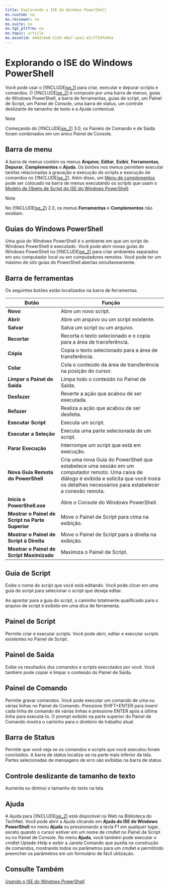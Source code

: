 ```yaml
---
title: Explorando o ISE do Windows PowerShell
ms.custom: na
ms.reviewer: na
ms.suite: na
ms.tgt_pltfrm: na
ms.topic: article
ms.assetid: e0d2c6e8-5126-40e7-a1e1-d1cff29fe94a
---
```

# Explorando o ISE do Windows PowerShell
Você pode usar o [!INCLUDE[ise_1](../Token/ise_1_md.md)] para criar, executar e depurar scripts e comandos. O [!INCLUDE[ise_2](../Token/ise_2_md.md)] é composto por uma barra de menus, guias do Windows PowerShell, a barra de ferramentas, guias de script, um Painel de Script, um Painel de Console, uma barra de status, um controle deslizante de tamanho de texto e a Ajuda contextual.

> [!NOTE]
> Começando do [!INCLUDE[ise_2](../Token/ise_2_md.md)] 3.0, os Painéis de Comando e de Saída foram combinados em um único Painel de Console.

## Barra de menu
A barra de menus contém os menus **Arquivo**, **Editar**, **Exibir**, **Ferramentas**, **Depurar**, **Complementos** e **Ajuda**. Os botões nos menus permitem executar tarefas relacionadas à gravação e execução de scripts e execução de comandos no [!INCLUDE[ise_2](../Token/ise_2_md.md)]. Além disso, um [Menu de complementos](https://technet.microsoft.com/en-us/library/412dd662-417a-4661-ada2-558802d0f6d2#submenus) pode ser colocado na barra de menus executando os scripts que usam o [Modelo de Objeto de Script do ISE do Windows PowerShell](https://technet.microsoft.com/en-us/library/1737ddb7-c20d-4e6b-a0d3-68cc2650f2a1).

> [!NOTE]
> No [!INCLUDE[ise_2](../Token/ise_2_md.md)] 2.0, os menus **Ferramentas** e **Complementos** não existiam.

## Guias do Windows PowerShell
Uma guia do Windows PowerShell é o ambiente em que um script do Windows PowerShell é executado. Você pode abrir novas guias do Windows PowerShell no [!INCLUDE[ise_2](../Token/ise_2_md.md)] para criar ambientes separados em seu computador local ou em computadores remotos. Você pode ter um máximo de oito guias do PowerShell abertas simultaneamente.

## Barra de ferramentas
Os seguintes botões estão localizados na barra de ferramentas.

|Botão|Função|
|----------|------------|
|**Novo**|Abre um novo script.|
|**Abrir**|Abre um arquivo ou um script existente.|
|**Salvar**|Salva um script ou um arquivo.|
|**Recortar**|Recorta o texto selecionado e o copia para a área de transferência.|
|**Cópia**|Copia o texto selecionado para a área de transferência.|
|**Colar**|Cola o conteúdo da área de transferência na posição do cursor.|
|**Limpar o Painel de Saída**|Limpa todo o conteúdo no Painel de Saída.|
|**Desfazer**|Reverte a ação que acabou de ser executada.|
|**Refazer**|Realiza a ação que acabou de ser desfeita.|
|**Executar Script**|Executa um script.|
|**Executar a Seleção**|Executa uma parte selecionada de um script.|
|**Parar Execução**|Interrompe um script que está em execução.|
|**Nova Guia Remota do PowerShell**|Cria uma nova Guia do PowerShell que estabelece uma sessão em um computador remoto. Uma caixa de diálogo é exibida e solicita que você insira os detalhes necessários para estabelecer a conexão remota.|
|**Inicia o PowerShell.exe**|Abre o Console do Windows PowerShell.|
|**Mostrar o Painel de Script na Parte Superior**|Move o Painel de Script para cima na exibição.|
|**Mostrar o Painel de Script à Direita**|Move o Painel de Script para a direita na exibição.|
|**Mostrar o Painel de Script Maximizado**|Maximiza o Painel de Script.|

## Guia de Script
Exibe o nome do script que você está editando. Você pode clicar em uma guia de script para selecionar o script que deseja editar.

Ao apontar para a guia do script, o caminho totalmente qualificado para o arquivo de script é exibido em uma dica de ferramenta.

## Painel de Script
Permite criar e executar scripts. Você pode abrir, editar e executar scripts existentes no Painel de Script.

## Painel de Saída
Exibe os resultados dos comandos e scripts executados por você. Você também pode copiar e limpar o conteúdo do Painel de Saída.

## Painel de Comando
Permite gravar comandos. Você pode executar um comando de uma ou várias linhas no Painel de Comando. Pressione SHIFT+ENTER para inserir cada linha de comando de várias linhas e pressione ENTER após a última linha para executá-lo. O prompt exibido na parte superior do Painel de Comando mostra o caminho para o diretório de trabalho atual.

## Barra de Status
Permite que você veja se os comandos e scripts que você executou foram concluídos. A barra de status localiza-se na parte mais inferior da tela. Partes selecionadas de mensagens de erro são exibidas na barra de status.

## Controle deslizante de tamanho de texto
Aumenta ou diminui o tamanho do texto na tela.

## Ajuda
A Ajuda para [!INCLUDE[ise_2](../Token/ise_2_md.md)] está disponível na Web na Biblioteca do TechNet. Você pode abrir a Ajuda clicando em **Ajuda do ISE do Windows PowerShell** no menu **Ajuda** ou pressionando a tecla F1 em qualquer lugar, exceto quando o cursor estiver em um nome de cmdlet no Painel de Script ou no Painel de Console. No menu **Ajuda**, você também pode executar o cmdlet Uptade-Help e exibir a Janela Comando que auxilia na construção de comandos, mostrando todos os parâmetros para um cmdlet e permitindo preencher os parâmetros em um formulário de fácil utilização.

## Consulte Também
[Usando o ISE do Windows PowerShell](../Topic/Using-the-Windows-PowerShell-ISE.md)



<!--HONumber=Apr16_HO2-->


